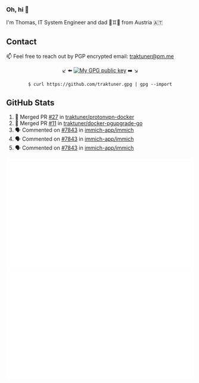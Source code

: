 ### Oh, hi 👋

I'm Thomas, IT System Engineer and dad 👶♊️👶 from Austria 🇦🇹

<!--
**traktuner/traktuner** is a ✨ _special_ ✨ repository because its `README.md` (this file) appears on your GitHub profile.

Here are some ideas to get you started:

- 🔭 I’m currently working on ...
- 🌱 I’m currently learning ...
- 👯 I’m looking to collaborate on ...
- 🤔 I’m looking for help with ...
- 💬 Ask me about ...
- 📫 How to reach me: ...
- 😄 Pronouns: ...
- ⚡ Fun fact: ...
-->

## Contact
📫 Feel free to reach out by PGP encrypted email:
traktuner@pm.me

<div align="center" markdown="1">

↙️ ⬅️ [![My GPG public key](https://img.shields.io/badge/PGP%20public%20key-6D4AFF?style=for-the-badge)](https://github.com/traktuner.gpg) ➡️ ↘️

```shell
$ curl https://github.com/traktuner.gpg | gpg --import
```

</div>

## GitHub Stats
<!--START_SECTION:activity-->
1. 🎉 Merged PR [#27](https://github.com/traktuner/protonvpn-docker/pull/27) in [traktuner/protonvpn-docker](https://github.com/traktuner/protonvpn-docker)
2. 🎉 Merged PR [#11](https://github.com/traktuner/docker-pgupgrade-go/pull/11) in [traktuner/docker-pgupgrade-go](https://github.com/traktuner/docker-pgupgrade-go)
3. 🗣 Commented on [#7843](https://github.com/immich-app/immich/issues/7843#issuecomment-1988931436) in [immich-app/immich](https://github.com/immich-app/immich)
4. 🗣 Commented on [#7843](https://github.com/immich-app/immich/issues/7843#issuecomment-1988437666) in [immich-app/immich](https://github.com/immich-app/immich)
5. 🗣 Commented on [#7843](https://github.com/immich-app/immich/issues/7843#issuecomment-1988422742) in [immich-app/immich](https://github.com/immich-app/immich)
<!--END_SECTION:activity-->

![](https://github.com/traktuner/traktuner/blob/master/generated/overview.svg)
![](https://github.com/traktuner/traktuner/blob/master/generated/languages.svg)
